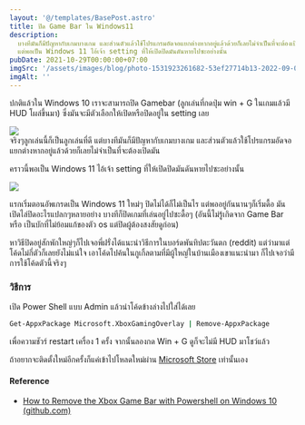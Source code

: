 ```yaml
---
layout: '@/templates/BasePost.astro'
title: ปิด Game Bar ใน Windows11
description:
  บางทีมันก็มีปัญหากับเกมบางเกม และส่วนตัวแล้วใช้โปรแกรมอัดจอแยกต่างหากอยู่แล้วด้วยก็เลยไม่จำเป็นที่จะต้องเปิดมัน
  แต่พอเป็น Windows 11 ไอ้เจ้า setting ที่ให้เปิดปิดมันดันหายไปซะอย่างนั้น
pubDate: 2021-10-29T00:00:00+07:00
imgSrc: '/assets/images/blog/photo-1531923261682-53ef27714b13-2022-09-09.jpeg'
imgAlt: ''
---
```


ปกติแล้วใน Windows 10 เราจะสามารถปิด Gamebar (ลูกเล่นที่กดปุ่ม win + G ในเกมแล้วมี HUD โผล่ขึ้นมา) ซึ่งมันจะมีตัวเลือกให้เปิดหรือปิดอยู่ใน setting เลย

![](/assets/images/blog/image-37-2022-09-09.png)  
จริงๆลูกเล่นนี้ก็เป็นลูกเล่นที่ดี แต่บางทีมันก็มีปัญหากับเกมบางเกม และส่วนตัวแล้วใช้โปรแกรมอัดจอแยกต่างหากอยู่แล้วด้วยก็เลยไม่จำเป็นที่จะต้องเปิดมัน

คราวนี้พอเป็น Windows 11 ไอ้เจ้า setting ที่ให้เปิดปิดมันดันหายไปซะอย่างนั้น

![](/assets/images/blog/image-38-2022-09-09.png)

แรกเริ่มตอนอัพเกรดเป็น Windows 11 ใหม่ๆ ปิดไม่ได้ก็ไม่เป็นไร แต่พออยู่กันนานๆก็เริ่มดื้อ มันเปิดไล่ปิดอะไรแปลกๆหลายอย่าง บางทีก็ปิดเกมที่เล่นอยู่ไปซะดื้อๆ (อันนี้ไม่รู้เกิดจาก Game Bar หรือ เป็นบักที่ไม่ย้อมแก้ของตัว os แต่ปิดผู้ต้องสงสัยดูก่อน)

หาวิธีปิดอยู่สักพักใหญ่ๆก็ไปเจอพี่ฝรั่งได้แนะนำวิธีการในบอร์ดพันทิปตะวันตก (reddit) แต่ว่ามาแต่โค้ดไม่กี่ตัวก็เลยยังไม่แน่ใจ เอาโค้ดไปค้นในกูเกิ้ลตามที่มีผู้ใหญ่ในบ้านเมืองเขาแนะนำมา ก็ไปเจอว่ามีการใช้โค้ดตัวนี้จริงๆ

### **วิธีการ**

เปิด Power Shell แบบ Admin แล้วนำโค้ดข้างล่างไปใส่ได้เลย

```bash
Get-AppxPackage Microsoft.XboxGamingOverlay | Remove-AppxPackage
```

เพื่อความชัวร์ restart เครื่อง 1 ครั้ง จากนั้นลองกด Win + G ดูก็จะไม่มี HUD มาโชว์แล้ว

ถ้าอยากจะติดตั้งใหม่อีกครั้งก็แค่เข้าไปโหลดใหม่ผ่าน [Microsoft Store](https://www.microsoft.com/store/productId/9NZKPSTSNW4P) เท่านั้นเอง

#### Reference

- [How to Remove the Xbox Game Bar with Powershell on Windows 10 (github.com)](https://gist.github.com/joshschmelzle/04c57d957c5bb92e85ae9180021b26dc)
